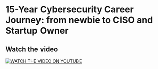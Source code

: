 # 15-Year Cybersecurity Career Journey: from newbie to CISO and Startup Owner


## Watch the video

[![WATCH THE VIDEO ON YOUTUBE](https://img.youtube.com/vi/HKVp5g_ohwo/4.jpg)](https://www.youtube.com/watch?v=HKVp5g_ohwo)






